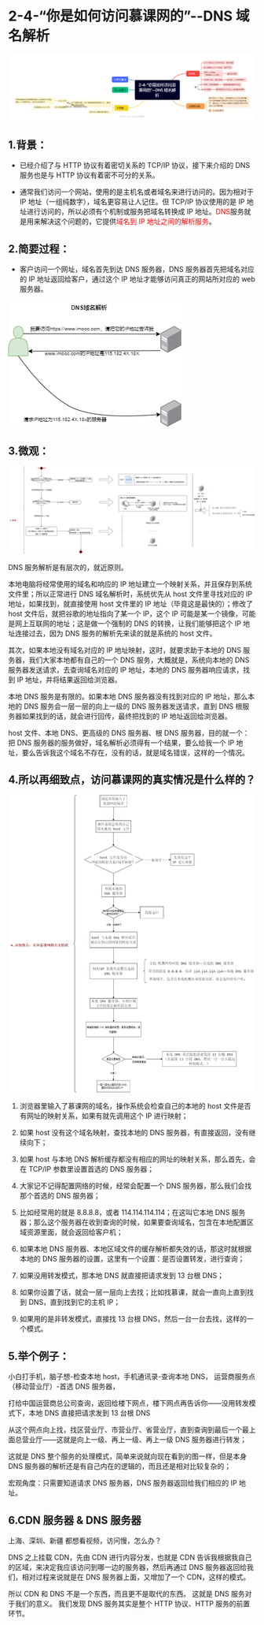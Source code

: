 # 2-4-“你是如何访问慕课网的”--DNS 域名解析

<img src="./imgs/2-4/2-4-“你是如何访问慕课网的”--DNS 域名解析.png" />

## 1.背景：

- 已经介绍了与 HTTP 协议有着密切关系的 TCP/IP 协议，接下来介绍的 DNS 服务也是与 HTTP 协议有着密不可分的关系。

- 通常我们访问一个网站，使用的是主机名或者域名来进行访问的。因为相对于 IP 地址（一组纯数字），域名更容易让人记住。但 TCP/IP 协议使用的是 IP 地址进行访问的，所以必须有个机制或服务把域名转换成 IP 地址。<span style="color:red;">DNS</span>服务就是用来解决这个问题的，它提供<span style="color:red;">域名到 IP 地址之间的解析服务</span>。

## 2.简要过程：

- 客户访问一个网址，域名首先到达 DNS 服务器，DNS 服务器首先把域名对应的 IP 地址返回给客户，通过这个 IP 地址才能够访问真正的网站所对应的 web 服务器。

<img src="./imgs/2-4/HTTP-DNS域名解析.png"/>

## 3.微观：

<img src="./imgs/2-4/HTTP-DNS域名解析-3.微观.png"/>

DNS 服务解析是有层次的，就近原则。

本地电脑将经常使用的域名和响应的 IP 地址建立一个映射关系，并且保存到系统文件里；所以正常进行 DNS 域名解析时，系统优先从 host 文件里寻找对应的 IP 地址，如果找到，就直接使用 host 文件里的 IP 地址（毕竟这是最快的）；修改了 host 文件后，就把谷歌的地址指向了某一个 IP，这个 IP 可能是某一个镜像，可能是网上互联网的地址；这是做一个强制的 DNS 的转换，让我们能够把这个 IP 地址连接过去，因为 DNS 服务的解析先来读的就是系统的 host 文件。

其次，如果本地没有域名对应的 IP 地址映射，这时，就要求助于本地的 DNS 服务器，我们大家本地都有自己的一个 DNS 服务，大概就是，系统向本地的 DNS 服务器发送请求，去查询域名对应的 IP 地址，本地的 DNS 服务器响应请求，找到 IP 地址，并将结果返回给浏览器。

本地 DNS 服务是有限的。如果本地 DNS 服务器没有找到对应的 IP 地址，那么本地的 DNS 服务会一层一层的向上一级的 DNS 服务器发送请求，直到 DNS 根服务器如果找到的话，就会进行回传，最终把找到的 IP 地址返回给浏览器。

host 文件、本地 DNS、更高级的 DNS 服务器、根 DNS 服务器，目的就一个：把 DNS 服务器的服务做好，域名解析必须得有一个结果，要么给我一个 IP 地址，要么告诉我这个域名不存在，没有的话，就是域名错误，这样的一个情况。

## 4.所以再细致点，访问慕课网的真实情况是什么样的？

<img src="./imgs/2-4/HTTP-DNS域名解析-4.再细致点，访问慕课网的真实情况.png" />

1. 浏览器里输入了慕课网的域名，操作系统会检查自己的本地的 host 文件是否有网址的映射关系，如果有就先调用这个 IP 进行映射；
2. 如果 host 没有这个域名映射，查找本地的 DNS 服务器，有直接返回，没有继续向下；
3. 如果 host 与本地 DNS 解析缓存都没有相应的网址的映射关系，那么首先，会在 TCP/IP 参数里设置首选的 DNS 服务器；
4. 大家记不记得配置网络的时候，经常会配置一个 DNS 服务器，那么我们会找那个首选的 DNS 服务器；
5. 比如经常用的就是 8.8.8.8，或者 114.114.114.114；在这叫它本地 DNS 服务器；那么这个服务器在收到查询的时候，如果要查询域名，包含在本地配置区域资源里面，就会返回给客户机；
6. 如果本地 DNS 服务器、本地区域文件的缓存解析都失效的话，那这时就根据本地的 DNS 服务器的设置，这里有一个设置：是否设置转发，进行查询；

7. 如果没用转发模式，那本地 DNS 就直接把请求发到 13 台根 DNS；

8. 如果你设置了话，就会一层一层向上去找；比如找慕课，就会一直向上直到找到 DNS，直到找到它的主机 IP；

9. 如果用的是非转发模式，直接找 13 台根 DNS，然后一台一台去找，这样的一个模式。

## 5.举个例子：

小白打手机，脑子想-检查本地 host，手机通讯录-查询本地 DNS，
运营商服务点（移动营业厅）-首选 DNS 服务器，

打给中国运营商总公司查询，返回给楼下网点，楼下网点再告诉你——没用转发模式下，本地 DNS 直接把请求发到 13 台根 DNS

从这个网点向上找，找区营业厅、市营业厅、省营业厅，直到查询到最后一个最上面总营业厅——这就是向上一级、再上一级、再上一级 DNS 服务器进行转发；

这就是 DNS 整个服务的处理模式，简单来说就向现在看到的图一样，但是本身 DNS 服务器的解析还是有自己内在的逻辑的，而且还是相对比较复杂的；

宏观角度：只需要知道请求 DNS 服务器，DNS 服务器返回给我们相应的 IP 地址。

## 6.CDN 服务器 & DNS 服务器

上海、深圳、新疆 都想看视频，访问慢，怎么办？

DNS 之上挂载 CDN，先由 CDN 进行内容分发，也就是 CDN 告诉我根据我自己的区域，来决定我应该访问到哪一边的服务器，然后再通过 DNS 服务器返回给我们，相对过程来说就是在 DNS 服务器上面，又增加了一个 CDN，这样的模式。

所以 CDN 和 DNS 不是一个东西，而且更不是取代的东西。
这就是 DNS 服务对于我们的意义。
我们发现 DNS 服务其实是整个 HTTP 协议、HTTP 服务的前置环节。
